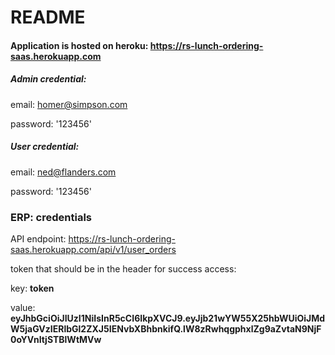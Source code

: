 # README

#### Application is hosted on heroku: https://rs-lunch-ordering-saas.herokuapp.com

##### Admin credential:

email: homer@simpson.com

password: '123456'

##### User credential:

email: ned@flanders.com

password: '123456'

### ERP: credentials
API endpoint: https://rs-lunch-ordering-saas.herokuapp.com/api/v1/user_orders

token that should be in the header for success access:

key: **token**

value: **eyJhbGciOiJIUzI1NiIsInR5cCI6IkpXVCJ9.eyJjb21wYW55X25hbWUiOiJMdW5jaGVzIERlbGl2ZXJ5IENvbXBhbnkifQ.lW8zRwhqgphxlZg9aZvtaN9NjF0oYVnItjSTBlWtMVw**